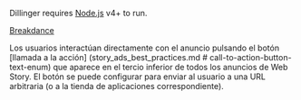 Dillinger requires [Node.js](https://nodejs.org/) v4+ to run.

[Breakdance](https://breakdance.github.io/breakdance/)

Los usuarios interactúan directamente con el anuncio pulsando el botón [llamada a la acción] (story_ads_best_practices.md # call-to-action-button-text-enum) que aparece en el tercio inferior de todos los anuncios de Web Story. El botón se puede configurar para enviar al usuario a una URL arbitraria (o a la tienda de aplicaciones correspondiente).
